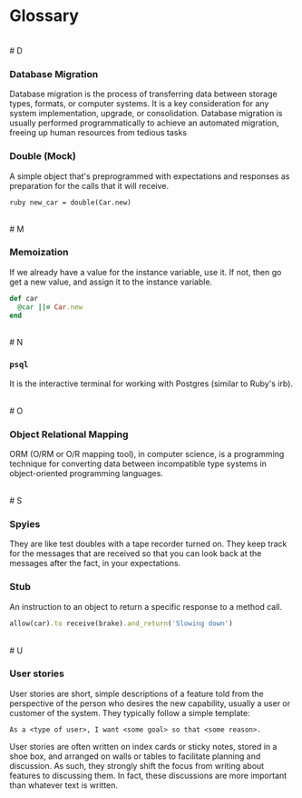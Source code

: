 # Glossary

<br>
# D

### Database Migration
Database migration is the process of transferring data between storage types, formats, or computer systems. It is a key consideration for any system implementation, upgrade, or consolidation. Database migration is usually performed programmatically to achieve an automated migration, freeing up human resources from tedious tasks

### Double (Mock)
A simple object that's preprogrammed with expectations and responses as preparation for the calls that it will receive.
 
```
ruby new_car = double(Car.new)
```

<br>
# M

### Memoization
If we already have a value for the instance variable, use it. If not, then go get a new value, and assign it to the instance variable.
  
```ruby
def car
  @car ||= Car.new
end
```

<br>
# N

### `psql`
It is the interactive terminal for working with Postgres (similar to Ruby's irb).

<br>
# O

### Object Relational Mapping
ORM (O/RM or O/R mapping tool), in computer science, is a programming technique for converting data between incompatible type systems in object-oriented programming languages.

<br>
# S

### Spyies 
They are like test doubles with a tape recorder turned on. They keep track for the messages that are received so that you can look back at the messages after the fact, in your expectations.

### Stub
An instruction to an object to return a specific response to a method call.

```ruby
allow(car).to receive(brake).and_return('Slowing down')
```

<br>
# U

### User stories
User stories are short, simple descriptions of a feature told from the perspective of the person who desires the new capability, usually a user or customer of the system. They typically follow a simple template:

```
As a <type of user>, I want <some goal> so that <some reason>.
```

User stories are often written on index cards or sticky notes, stored in a shoe box, and arranged on walls or tables to facilitate planning and discussion. As such, they strongly shift the focus from writing about features to discussing them. In fact, these discussions are more important than whatever text is written.
